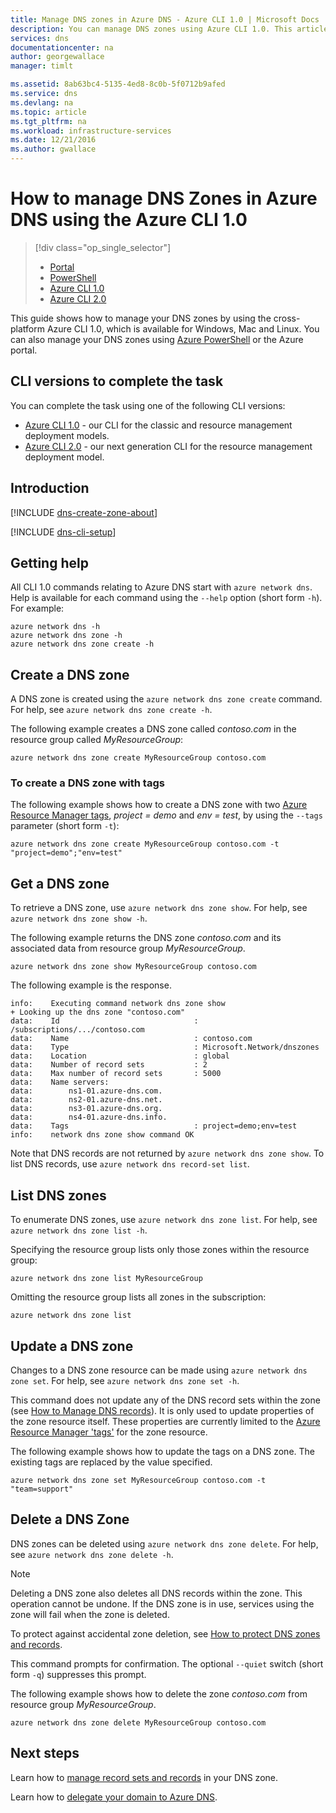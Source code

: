 ```yaml
---
title: Manage DNS zones in Azure DNS - Azure CLI 1.0 | Microsoft Docs
description: You can manage DNS zones using Azure CLI 1.0. This article shows how to update, delete and create DNS zones on Azure DNS.
services: dns
documentationcenter: na
author: georgewallace
manager: timlt

ms.assetid: 8ab63bc4-5135-4ed8-8c0b-5f0712b9afed
ms.service: dns
ms.devlang: na
ms.topic: article
ms.tgt_pltfrm: na
ms.workload: infrastructure-services
ms.date: 12/21/2016
ms.author: gwallace
---
```


# How to manage DNS Zones in Azure DNS using the Azure CLI 1.0

> [!div class="op_single_selector"]
> * [Portal](dns-operations-dnszones-portal.md)
> * [PowerShell](dns-operations-dnszones.md)
> * [Azure CLI 1.0](dns-operations-dnszones-cli-nodejs.md)
> * [Azure CLI 2.0](dns-operations-dnszones-cli.md)

This guide shows how to manage your DNS zones by using the cross-platform Azure CLI 1.0, which is available for Windows, Mac and Linux. You can also manage your DNS zones using [Azure PowerShell](dns-operations-dnszones.md) or the Azure portal.

## CLI versions to complete the task

You can complete the task using one of the following CLI versions:

* [Azure CLI 1.0](dns-operations-dnszones-cli-nodejs.md) - our CLI for the classic and resource management deployment models.
* [Azure CLI 2.0](dns-operations-dnszones-cli.md) - our next generation CLI for the resource management deployment model.

## Introduction

[!INCLUDE [dns-create-zone-about](../../includes/dns-create-zone-about-include.md)]

[!INCLUDE [dns-cli-setup](../../includes/dns-cli-setup-include.md)]

## Getting help

All CLI 1.0 commands relating to Azure DNS start with `azure network dns`. Help is available for each command using the `--help` option (short form `-h`).  For example:

```azurecli
azure network dns -h
azure network dns zone -h
azure network dns zone create -h
```

## Create a DNS zone

A DNS zone is created using the `azure network dns zone create` command. For help, see `azure network dns zone create -h`.

The following example creates a DNS zone called *contoso.com* in the resource group called *MyResourceGroup*:

```azurecli
azure network dns zone create MyResourceGroup contoso.com
```

### To create a DNS zone with tags

The following example shows how to create a DNS zone with two [Azure Resource Manager tags](dns-zones-records.md#tags), *project = demo* and *env = test*, by using the `--tags` parameter (short form `-t`):

```azurecli
azure network dns zone create MyResourceGroup contoso.com -t "project=demo";"env=test"
```

## Get a DNS zone

To retrieve a DNS zone, use `azure network dns zone show`. For help, see `azure network dns zone show -h`.

The following example returns the DNS zone *contoso.com* and its associated data from resource group *MyResourceGroup*. 

```azurecli
azure network dns zone show MyResourceGroup contoso.com
```

The following example is the response.

```
info:    Executing command network dns zone show
+ Looking up the dns zone "contoso.com"
data:    Id                              : /subscriptions/.../contoso.com
data:    Name                            : contoso.com
data:    Type                            : Microsoft.Network/dnszones
data:    Location                        : global
data:    Number of record sets           : 2
data:    Max number of record sets       : 5000
data:    Name servers:
data:        ns1-01.azure-dns.com.
data:        ns2-01.azure-dns.net.
data:        ns3-01.azure-dns.org.
data:        ns4-01.azure-dns.info.
data:    Tags                            : project=demo;env=test
info:    network dns zone show command OK
```

Note that DNS records are not returned by `azure network dns zone show`. To list DNS records, use `azure network dns record-set list`.


## List DNS zones

To enumerate DNS zones, use `azure network dns zone list`. For help, see `azure network dns zone list -h`.

Specifying the resource group lists only those zones within the resource group:

```azurecli
azure network dns zone list MyResourceGroup
```

Omitting the resource group lists all zones in the subscription:

```azurecli
azure network dns zone list 
```

## Update a DNS zone

Changes to a DNS zone resource can be made using `azure network dns zone set`. For help, see `azure network dns zone set -h`.

This command does not update any of the DNS record sets within the zone (see [How to Manage DNS records](dns-operations-recordsets-cli-nodejs.md)). It is only used to update properties of the zone resource itself. These properties are currently limited to the [Azure Resource Manager 'tags'](dns-zones-records.md#tags) for the zone resource.

The following example shows how to update the tags on a DNS zone. The existing tags are replaced by the value specified.

```azurecli
azure network dns zone set MyResourceGroup contoso.com -t "team=support"
```

## Delete a DNS Zone

DNS zones can be deleted using `azure network dns zone delete`. For help, see `azure network dns zone delete -h`.

> [!NOTE]
> Deleting a DNS zone also deletes all DNS records within the zone. This operation cannot be undone. If the DNS zone is in use, services using the zone will fail when the zone is deleted.
>
>To protect against accidental zone deletion, see [How to protect DNS zones and records](dns-protect-zones-recordsets.md).

This command prompts for confirmation. The optional `--quiet` switch (short form `-q`) suppresses this prompt.

The following example shows how to delete the zone *contoso.com* from resource group *MyResourceGroup*.

```azurecli
azure network dns zone delete MyResourceGroup contoso.com
```

## Next steps

Learn how to [manage record sets and records](dns-getstarted-create-recordset-cli-nodejs.md) in your DNS zone.

Learn how to [delegate your domain to Azure DNS](dns-domain-delegation.md).

